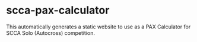 # scca-pax-calculator
This automatically generates a static website to use as a PAX Calculator for SCCA Solo (Autocross) competition.
